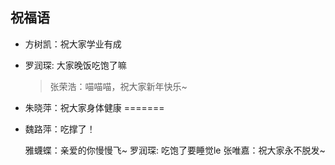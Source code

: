 ## 祝福语

- 方树凯：祝大家学业有成

- 罗润琛: 大家晚饭吃饱了嘛

  > 张荣浩：喵喵喵，祝大家新年快乐~


- 朱晓萍：祝大家身体健康
=======
- 魏路萍：吃撑了！

  雅蠛蝶：亲爱的你慢慢飞~
  罗润琛: 吃饱了要睡觉le
  张唯嘉：祝大家永不脱发~
